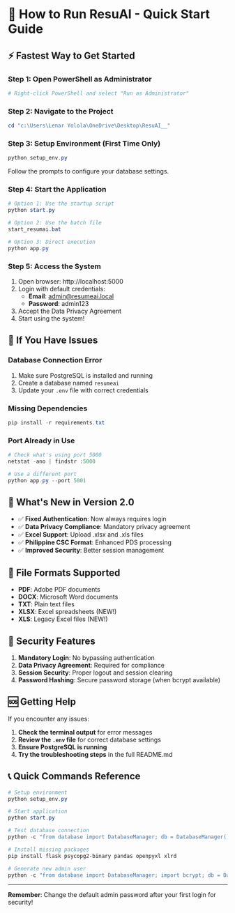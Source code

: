 # 🚀 How to Run ResuAI - Quick Start Guide

## ⚡ Fastest Way to Get Started

### Step 1: Open PowerShell as Administrator
```powershell
# Right-click PowerShell and select "Run as Administrator"
```

### Step 2: Navigate to the Project
```powershell
cd "c:\Users\Lenar Yolola\OneDrive\Desktop\ResuAI__"
```

### Step 3: Setup Environment (First Time Only)
```powershell
python setup_env.py
```
Follow the prompts to configure your database settings.

### Step 4: Start the Application
```powershell
# Option 1: Use the startup script
python start.py

# Option 2: Use the batch file
start_resumai.bat

# Option 3: Direct execution
python app.py
```

### Step 5: Access the System
1. Open browser: http://localhost:5000
2. Login with default credentials:
   - **Email**: admin@resumeai.local  
   - **Password**: admin123
3. Accept the Data Privacy Agreement
4. Start using the system!

## 🔧 If You Have Issues

### Database Connection Error
1. Make sure PostgreSQL is installed and running
2. Create a database named `resumeai`
3. Update your `.env` file with correct credentials

### Missing Dependencies
```powershell
pip install -r requirements.txt
```

### Port Already in Use
```powershell
# Check what's using port 5000
netstat -ano | findstr :5000

# Use a different port
python app.py --port 5001
```

## 🎯 What's New in Version 2.0

- ✅ **Fixed Authentication**: Now always requires login
- ✅ **Data Privacy Compliance**: Mandatory privacy agreement
- ✅ **Excel Support**: Upload .xlsx and .xls files
- ✅ **Philippine CSC Format**: Enhanced PDS processing
- ✅ **Improved Security**: Better session management

## 📁 File Formats Supported

- **PDF**: Adobe PDF documents
- **DOCX**: Microsoft Word documents
- **TXT**: Plain text files
- **XLSX**: Excel spreadsheets (NEW!)
- **XLS**: Legacy Excel files (NEW!)

## 🔐 Security Features

1. **Mandatory Login**: No bypassing authentication
2. **Data Privacy Agreement**: Required for compliance
3. **Session Security**: Proper logout and session clearing
4. **Password Hashing**: Secure password storage (when bcrypt available)

## 🆘 Getting Help

If you encounter any issues:

1. **Check the terminal output** for error messages
2. **Review the `.env` file** for correct database settings
3. **Ensure PostgreSQL is running**
4. **Try the troubleshooting steps** in the full README.md

## 📞 Quick Commands Reference

```powershell
# Setup environment
python setup_env.py

# Start application
python start.py

# Test database connection
python -c "from database import DatabaseManager; db = DatabaseManager(); print('Database OK!')"

# Install missing packages
pip install flask psycopg2-binary pandas openpyxl xlrd

# Generate new admin user
python -c "from database import DatabaseManager; import bcrypt; db = DatabaseManager(); print('Admin created!')"
```

---

**Remember**: Change the default admin password after your first login for security!